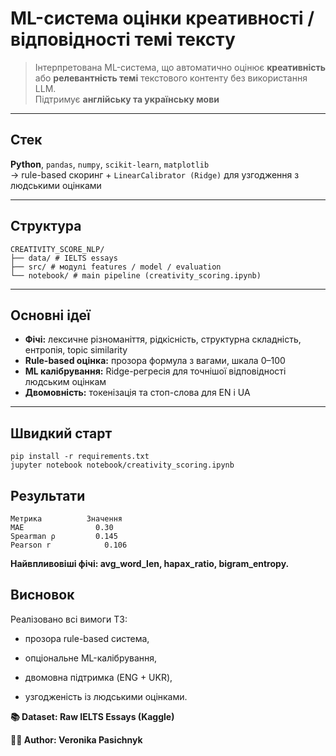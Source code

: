 # ML-система оцінки креативності / відповідності темі тексту

> Інтерпретована ML-система, що автоматично оцінює **креативність** або **релевантність темі** текстового контенту без використання LLM.  
> Підтримує **англійську та українську мови**

---

## Стек
**Python**, `pandas`, `numpy`, `scikit-learn`, `matplotlib`  
→ rule-based скоринг + `LinearCalibrator (Ridge)` для узгодження з людськими оцінками

---

## Структура
```
CREATIVITY_SCORE_NLP/
├── data/ # IELTS essays
├── src/ # модулі features / model / evaluation
└── notebook/ # main pipeline (creativity_scoring.ipynb)
```
---

## Основні ідеї
- **Фічі:** лексичне різноманіття, рідкісність, структурна складність, ентропія, topic similarity  
- **Rule-based оцінка:** прозора формула з вагами, шкала 0–100  
- **ML калібрування:** Ridge-регресія для точнішої відповідності людським оцінкам  
- **Двомовність:** токенізація та стоп-слова для EN і UA

---

## Швидкий старт
```
pip install -r requirements.txt
jupyter notebook notebook/creativity_scoring.ipynb
```

## Результати
```
Метрика	         Значення
MAE	               0.30
Spearman ρ	       0.145
Pearson r	         0.106

```

**Найвпливовіші фічі: avg_word_len, hapax_ratio, bigram_entropy.**

## Висновок

Реалізовано всі вимоги ТЗ:

- прозора rule-based система,

- опціональне ML-калібрування,

- двомовна підтримка (ENG + UKR),

- узгодженість із людськими оцінками.


 **📚 Dataset: Raw IELTS Essays (Kaggle)**


**👩‍💻 Author: Veronika Pasichnyk**
